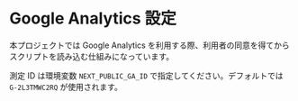 # Google Analytics 設定

本プロジェクトでは Google Analytics を利用する際、利用者の同意を得てからスクリプトを読み込む仕組みになっています。

測定 ID は環境変数 `NEXT_PUBLIC_GA_ID` で指定してください。デフォルトでは `G-2L3TMWC2RQ` が使用されます。
